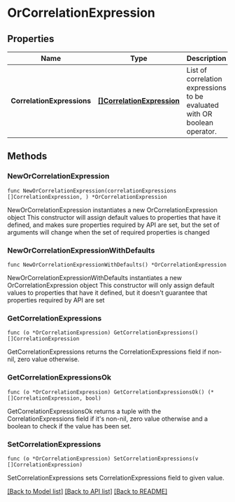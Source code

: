 # OrCorrelationExpression

## Properties

Name | Type | Description | Notes
------------ | ------------- | ------------- | -------------
**CorrelationExpressions** | [**[]CorrelationExpression**](CorrelationExpression.md) | List of correlation expressions to be evaluated with OR boolean operator. | 

## Methods

### NewOrCorrelationExpression

`func NewOrCorrelationExpression(correlationExpressions []CorrelationExpression, ) *OrCorrelationExpression`

NewOrCorrelationExpression instantiates a new OrCorrelationExpression object
This constructor will assign default values to properties that have it defined,
and makes sure properties required by API are set, but the set of arguments
will change when the set of required properties is changed

### NewOrCorrelationExpressionWithDefaults

`func NewOrCorrelationExpressionWithDefaults() *OrCorrelationExpression`

NewOrCorrelationExpressionWithDefaults instantiates a new OrCorrelationExpression object
This constructor will only assign default values to properties that have it defined,
but it doesn't guarantee that properties required by API are set

### GetCorrelationExpressions

`func (o *OrCorrelationExpression) GetCorrelationExpressions() []CorrelationExpression`

GetCorrelationExpressions returns the CorrelationExpressions field if non-nil, zero value otherwise.

### GetCorrelationExpressionsOk

`func (o *OrCorrelationExpression) GetCorrelationExpressionsOk() (*[]CorrelationExpression, bool)`

GetCorrelationExpressionsOk returns a tuple with the CorrelationExpressions field if it's non-nil, zero value otherwise
and a boolean to check if the value has been set.

### SetCorrelationExpressions

`func (o *OrCorrelationExpression) SetCorrelationExpressions(v []CorrelationExpression)`

SetCorrelationExpressions sets CorrelationExpressions field to given value.



[[Back to Model list]](../README.md#documentation-for-models) [[Back to API list]](../README.md#documentation-for-api-endpoints) [[Back to README]](../README.md)


